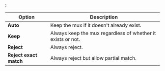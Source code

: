 :

Option                  | Description
------------------------|------------------------------------------
**Auto**                | Keep the mux if it doesn't already exist.
**Keep**                | Always keep the mux regardless of whether it exists or not.
**Reject**              | Always reject.
**Reject exact match**  | Always reject but allow partial match.  
